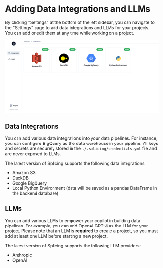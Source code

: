 # Adding Data Integrations and LLMs
By clicking "Settings" at the bottom of the left sidebar, you can navigate to the "Settings" page to add data integrations and LLMs for your projects. You can add or edit them at any time while working on a project.

![Settings](../assets/images/settings.png)

## Data Integrations
You can add various data integrations into your data pipelines. For instance, you can configure BigQuery as the data warehouse in your pipeline. All keys and secrets are securely stored in the `./.splicing/credentials.yml` file and are never exposed to LLMs.

The latest version of Splicing supports the following data integrations:

  - Amazon S3
  - DuckDB
  - Google BigQuery
  - Local Python Environment (data will be saved as a pandas DataFrame in the backend database)

## LLMs
You can add various LLMs to empower your copilot in building data pipelines. For example, you can add OpenAI GPT-4 as the LLM for your project. Please note that an LLM is **required** to create a project, so you must add at least one LLM before starting a new project.

The latest version of Splicing supports the following LLM providers:

  - Anthropic
  - OpenAI

